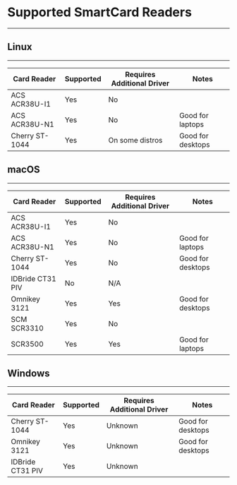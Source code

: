 # Supported SmartCard Readers
---

## Linux
---
| Card Reader | Supported | Requires Additional Driver | Notes |
| ----------- | --------- | -------------------------- | ----- |
| ACS ACR38U-I1 | Yes | No ||
| ACS ACR38U-N1 | Yes | No | Good for laptops |
| Cherry ST-1044 | Yes | On some distros | Good for desktops |


## macOS
---
| Card Reader | Supported | Requires Additional Driver | Notes |
| ----------- | --------- | -------------------------- | ----- |
| ACS ACR38U-I1 | Yes | No ||
| ACS ACR38U-N1 | Yes | No | Good for laptops |
| Cherry ST-1044 | Yes | No | Good for desktops |
| IDBride CT31 PIV| No | N/A ||
| Omnikey 3121 | Yes | Yes | Good for desktops |
| SCM SCR3310 | Yes | No ||
| SCR3500 | Yes | Yes | Good for laptops |


## Windows
---
| Card Reader | Supported | Requires Additional Driver | Notes |
| ----------- | --------- | -------------------------- | ----- |
| Cherry ST-1044 | Yes | Unknown | Good for desktops |
| Omnikey 3121 | Yes | Unknown | Good for desktops |
| IDBride CT31 PIV| Yes | Unknown ||

